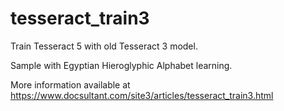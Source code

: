 # tesseract_train3
Train Tesseract 5 with old Tesseract 3 model.

Sample with Egyptian Hieroglyphic Alphabet learning.

More information available at https://www.docsultant.com/site3/articles/tesseract_train3.html

